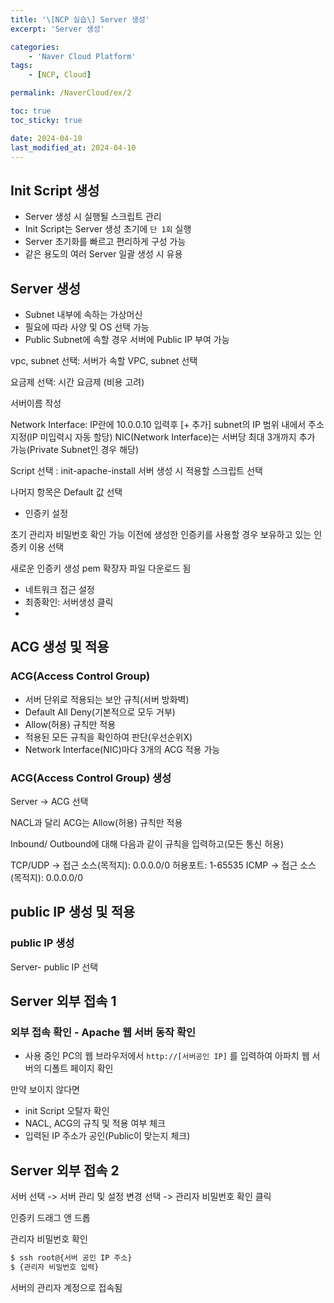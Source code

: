 ```yaml
---
title: '\[NCP 실습\] Server 생성'
excerpt: 'Server 생성'

categories:
    - 'Naver Cloud Platform'
tags:
    - [NCP, Cloud]

permalink: /NaverCloud/ex/2

toc: true
toc_sticky: true

date: 2024-04-10
last_modified_at: 2024-04-10
---
```


## Init Script 생성

-   Server 생성 시 실행될 스크립트 관리
-   Init Script는 Server 생성 초기에 `단 1회` 실행
-   Server 초기화를 빠르고 편리하게 구성 가능
-   같은 용도의 여러 Server 일괄 생성 시 유용

## Server 생성

-   Subnet 내부에 속하는 가상머신
-   필요에 따라 사양 및 OS 선택 가능
-   Public Subnet에 속할 경우 서버에 Public IP 부여 가능

vpc, subnet 선택: 서버가 속할 VPC, subnet 선택

요금제 선택: 시간 요금제 (비용 고려)

서버이름 작성

Network Interface: IP란에 10.0.0.10 입력후 [+ 추가]
subnet의 IP 범위 내에서 주소 지정(IP 미입력시 자동 할당)
NIC(Network Interface)는 서버당 최대 3개까지 추가 가능(Private Subnet인 경우 해당)

Script 선택 : init-apache-install
서버 생성 시 적용할 스크립트 선택

나머지 항목은 Default 값 선택

-   인증키 설정

초기 관리자 비밀번호 확인 가능
이전에 생성한 인증키를 사용할 경우 보유하고 있는 인증키 이용 선택

새로운 인증키 생성
pem 확장자 파일 다운로드 됨

-   네트워크 접근 설정
-   최종확인: 서버생성 클릭
-

## ACG 생성 및 적용

### ACG(Access Control Group)

-   서버 단위로 적용되는 보안 규칙(서버 방화벽)
-   Default All Deny(기본적으로 모두 거부)
-   Allow(허용) 규칙만 적용
-   적용된 모든 규칙을 확인하여 판단(우선순위X)
-   Network Interface(NIC)마다 3개의 ACG 적용 가능

### ACG(Access Control Group) 생성

Server -> ACG 선택

NACL과 달리 ACG는 Allow(허용) 규칙만 적용

Inbound/ Outbound에 대해 다음과 같이 규칙을 입력하고(모든 통신 허용)

TCP/UDP -> 접근 소스(목적지): 0.0.0.0/0 허용포트: 1-65535
ICMP -> 접근 소스(목적지): 0.0.0.0/0

## public IP 생성 및 적용

### public IP 생성

Server- public IP 선택

## Server 외부 접속 1

### 외부 접속 확인 - Apache 웹 서버 동작 확인

-   사용 중인 PC의 웹 브라우저에서 `http://[서버공인 IP]` 를 입력하여 아파치 웹 서버의 디폴트 페이지 확인

만약 보이지 않다면

-   init Script 오탈자 확인
-   NACL, ACG의 규칙 및 적용 여부 체크
-   입력된 IP 주소가 공인(Public이 맞는지 체크)

## Server 외부 접속 2

서버 선택 -> 서버 관리 및 설정 변경 선택 -> 관리자 비밀번호 확인 클릭

인증키 드래그 앤 드롭

관리자 비밀번호 확인

```bash
$ ssh root@{서버 공인 IP 주소}
$ {관리자 비밀번호 입력}
```

서버의 관리자 계정으로 접속됨
